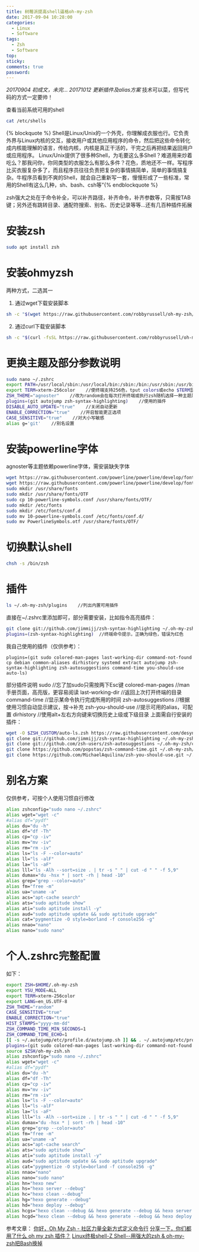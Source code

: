 ```yaml
---
title: 树莓派提高shell逼格oh-my-zsh
date: 2017-09-04 10:28:00
categories:
  - Linux
  - Software
tags:
  - Zsh
  - Software
top: 
sticky:
comments: true
password: 
---
```

*20170904 初成文，未完...
20171012 更新插件及alias方案*
技术可以菜，但写代码的方式一定要帅！

<!-- more -->

查看当前系统可用的shell
```bash
cat /etc/shells
```
{% blockquote %}
Shell是Linux/Unix的一个外壳，你理解成衣服也行。它负责外界与Linux内核的交互，接收用户或其他应用程序的命令，然后把这些命令转化成内核能理解的语言，传给内核，内核是真正干活的，干完之后再把结果返回用户或应用程序。
Linux/Unix提供了很多种Shell，为毛要这么多Shell？难道用来炒着吃么？那我问你，你同类型的衣服怎么有那么多件？花色，质地还不一样。写程序比买衣服复杂多了，而且程序员往往负责把复杂的事情搞简单，简单的事情搞复杂。牛程序员看到不爽的Shell，就会自己重新写一套，慢慢形成了一些标准，常用的Shell有这么几种，sh、bash、csh等”{% endblockquote %}

zsh强大之处在于命令补全，可以补齐路径，补齐命令，补齐参数等，只需按TAB键；另外还有跳转目录、通配符搜索、别名、历史记录等等...还有几百种插件拓展

# 安装zsh

```bash
sudo apt install zsh
```

# 安装ohmyzsh
两种方式，二选其一

1. 通过wget下载安装脚本

```bash
sh -c "$(wget https://raw.githubusercontent.com/robbyrussell/oh-my-zsh/master/tools/install.sh -O -)"
```

2. 通过curl下载安装脚本

```bash
sh -c "$(curl -fsSL https://raw.githubusercontent.com/robbyrussell/oh-my-zsh/master/tools/install.sh)"
```

# 更换主题及部分参数说明

```bash
sudo nano ~/.zshrc
export PATH=/usr/local/sbin:/usr/local/bin:/sbin:/bin:/usr/sbin:/usr/bin:/root/bin
export TERM=xterm-256color    //使终端支持256色，tput colors或echo $TERM显示是否正确开启
ZSH_THEME="agnoster"    //改为random会在每次打开终端或执行zsh随机选择一种主题风格
plugins=(git autojump zsh-syntax-highlighting)    //使用的插件
DISABLE_AUTO_UPDATE="true"    //关闭自动更新
ENABLE_CORRECTION="true"    //开启智能更正选项
CASE_SENSITIVE="true"    //对大小写敏感
alias g='git'    //别名设置
```

# 安装powerline字体
agnoster等主题依赖powerline字体，需安装缺失字体
```bash
wget https://raw.githubusercontent.com/powerline/powerline/develop/font/10-powerline-symbols.conf
wget https://raw.githubusercontent.com/powerline/powerline/develop/font/PowerlineSymbols.otf
sudo mkdir /usr/share/fonts
sudo mkdir /usr/share/fonts/OTF
sudo cp 10-powerline-symbols.conf /usr/share/fonts/OTF/
sudo mkdir /etc/fonts
sudo mkdir /etc/fonts/conf.d
sudo mv 10-powerline-symbols.conf /etc/fonts/conf.d/
sudo mv PowerlineSymbols.otf /usr/share/fonts/OTF/
```

# 切换默认shell

```bash
chsh -s /bin/zsh
```

# 插件

```bash
ls ~/.oh-my-zsh/plugins    //列出内置可用插件
```

直接在~/.zshrc里添加即可，部分需要安装，比如指令高亮插件：

```bash
git clone git://github.com/jimmijj/zsh-syntax-highlighting ~/.oh-my-zsh/custom/plugins/zsh-syntax-highlighting
plugins=(zsh-syntax-highlighting)  //终端命令提示，正确为绿色，错误为红色
```

我自己使用的插件（仅供参考）：

```
plugins=(git sudo colored-man-pages last-working-dir command-not-found cp debian common-aliases dirhistory systemd extract autojump zsh-syntax-highlighting zsh-autosuggestions command-time you-should-use auto-ls)
```
部分插件说明
sudo    //忘了加sudo只需按两下Esc键
colored-man-pages    //man手册页面，高亮版，更容易阅读
last-working-dir    //返回上次打开终端的目录
command-time    //显示某命令执行完成所用的时间
zsh-autosuggestions    //根据使用习惯自动显示建议，按→补充
zsh-you-should-use    //提示可用的alias，可配置
dirhistory    //使用alt+左右方向键来切换历史上级或下级目录
上面需自行安装的插件：

```bash
wget -O $ZSH_CUSTOM/auto-ls.zsh https://raw.githubusercontent.com/desyncr/auto-ls/master/auto-ls.zsh
git clone git://github.com/jimmijj/zsh-syntax-highlighting ~/.oh-my-zsh/custom/plugins/zsh-syntax-highlighting
git clone git://github.com/zsh-users/zsh-autosuggestions ~/.oh-my-zsh/custom/plugins/zsh-autosuggestions
git clone https://github.com/popstas/zsh-command-time.git ~/.oh-my-zsh/custom/plugins/command-time
git clone https://github.com/MichaelAquilina/zsh-you-should-use.git ~/.oh-my-zsh/custom/plugins/you-should-use
```

# 别名方案
仅供参考，可按个人使用习惯自行修改

```bash
alias zshconfig="sudo nano ~/.zshrc"
alias wget="wget -c"
#alias df="pydf"
alias du="du -h"
alias df="df -Th"
alias cp="cp -iv"
alias mv="mv -iv"
alias rm="rm -iv"
alias ls="ls -F --color=auto"
alias ll="ls -alF"
alias la="ls -aF"
alias lll="ls -Alh --sort=size . | tr -s " " | cut -d " " -f 5,9"
alias dumax="du -hsx * | sort -rh | head -10"
alias grep="grep --color=auto"
alias fm="free -m"
alias ua="uname -a"
alias acs="apt-cache search"
alias ats="sudo aptitude show"
alias ati="sudo aptitude install -y"
alias aud="sudo aptitude update && sudo aptitude upgrade"
alias cat="pygmentize -O style=borland -f console256 -g" 
alias nnao="nano"
alias nano="sudo nano"
```

# 个人.zshrc完整配置
如下：
```bash
export ZSH=$HOME/.oh-my-zsh
export YSU_MODE=ALL
export TERM=xterm-256color
export LANG=en_US.UTF-8
ZSH_THEME="random"
CASE_SENSITIVE="true"
ENABLE_CORRECTION="true"
HIST_STAMPS="yyyy-mm-dd"
ZSH_COMMAND_TIME_MIN_SECONDS=1
ZSH_COMMAND_TIME_ECHO=1
[[ -s ~/.autojump/etc/profile.d/autojump.sh ]] && . ~/.autojump/etc/profile.d/autojump.sh
plugins=(git sudo colored-man-pages last-working-dir command-not-found cp debian common-aliases dirhistory systemd extract autojump zsh-syntax-highlighting zsh-autosuggestions command-time you-should-use auto-ls)
source $ZSH/oh-my-zsh.sh
alias zshconfig="sudo nano ~/.zshrc"
alias wget="wget -c"
#alias df="pydf"
alias du="du -h"
alias df="df -Th"
alias cp="cp -iv"
alias mv="mv -iv"
alias rm="rm -iv"
alias ls="ls -F --color=auto"
alias ll="ls -alF"
alias la="ls -aF"
alias lll="ls -Alh --sort=size . | tr -s " " | cut -d " " -f 5,9"
alias dumax="du -hsx * | sort -rh | head -10"
alias grep="grep --color=auto"
alias fm="free -m"
alias ua="uname -a"
alias acs="apt-cache search"
alias ats="sudo aptitude show"
alias ati="sudo aptitude install -y"
alias aud="sudo aptitude update && sudo aptitude upgrade"
alias cat="pygmentize -O style=borland -f console256 -g" 
alias nnao="nano"
alias nano="sudo nano"
alias hn="hexo new"
alias hs="hexo server --debug"
alias hc="hexo clean --debug"
alias hg="hexo generate --debug"
alias hd="hexo deploy --debug"
alias hcgs="hexo clean --debug && hexo generate --debug && hexo server --debug"
alias hcgd="hexo clean --debug && hexo generate --debug && hexo deploy --debug"
```
参考文章：
[你好，Oh My Zsh - 社区力量全新方式定义命令行](http://www.cnblogs.com/theswiftworld/p/omz.html)
[分享一下，你们都用了什么 oh my zsh 插件？](https://www.v2ex.com/t/156997)
[Linux终极shell-Z Shell--用强大的zsh & oh-my-zsh把Bash换掉](http://blog.csdn.net/gatieme/article/details/52741221)
